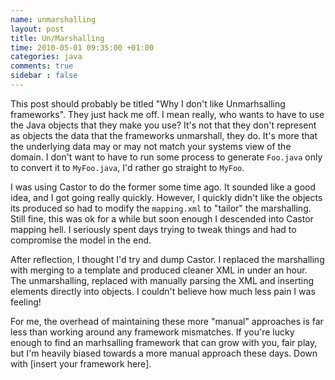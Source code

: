```yaml
---
name: unmarshalling
layout: post
title: Un/Marshalling
time: 2010-05-01 09:35:00 +01:00
categories: java
comments: true
sidebar : false
---
```


This post should probably be titled "Why I don't like Unmarhsalling frameworks". They just hack me off. I mean really,
who wants to have to use the Java objects that they make you use? It's not that they don't represent as objects the data that the frameworks unmarshall, they do. It's more that the underlying data may or may not match your systems view of the domain. I don't want to have to run some process to generate `Foo.java` only to convert it to `MyFoo.java`, I'd rather go straight to `MyFoo`.
  
I was using Castor to do the former some time ago. It sounded like a good
idea, and I got going really quickly. However, I quickly didn't like the
objects its produced so had to modify the `mapping.xml` to "tailor" the
marshalling. Still fine, this was ok for a while but soon enough I descended
into Castor mapping hell. I seriously spent days trying to tweak things and
had to compromise the model in the end.

  
After reflection, I thought I'd try and dump Castor. I replaced the
marshalling with merging to a template and produced cleaner XML in under an
hour. The unmarshalling, replaced with manually parsing the XML and inserting
elements directly into objects. I couldn't believe how much less pain I was
feeling!

  
For me, the overhead of maintaining these more "manual" approaches is far less
than working around any framework mismatches. If you're lucky enough to find
an marhsalling framework that can grow with you, fair play, but I'm heavily
biased towards a more manual approach these days. Down with [insert your
framework here].



